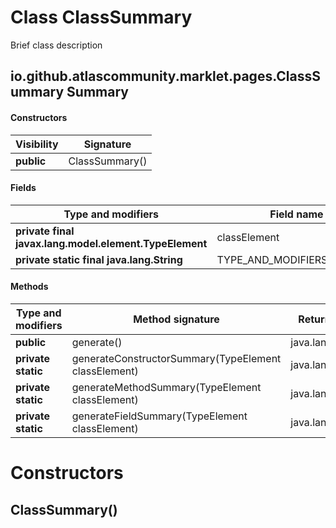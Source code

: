 Class ClassSummary
==================
Brief class description

io.github.atlascommunity.marklet.pages.ClassSummary Summary
-------
#### Constructors
| Visibility | Signature      |
| ---------- | -------------- |
| **public** | ClassSummary() |
#### Fields
| Type and modifiers                                     | Field name                |
| ------------------------------------------------------ | ------------------------- |
| **private final javax.lang.model.element.TypeElement** | classElement              |
| **private static final java.lang.String**              | TYPE_AND_MODIFIERS_COLUMN |
#### Methods
| Type and modifiers | Method signature                                     | Return type      |
| ------------------ | ---------------------------------------------------- | ---------------- |
| **public**         | generate()                                           | java.lang.String |
| **private static** | generateConstructorSummary(TypeElement classElement) | java.lang.String |
| **private static** | generateMethodSummary(TypeElement classElement)      | java.lang.String |
| **private static** | generateFieldSummary(TypeElement classElement)       | java.lang.String |

Constructors
============
ClassSummary()
--------------


